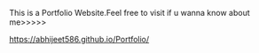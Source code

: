 This is a Portfolio Website.Feel free to visit if u wanna know about me>>>>>

https://abhijeet586.github.io/Portfolio/

